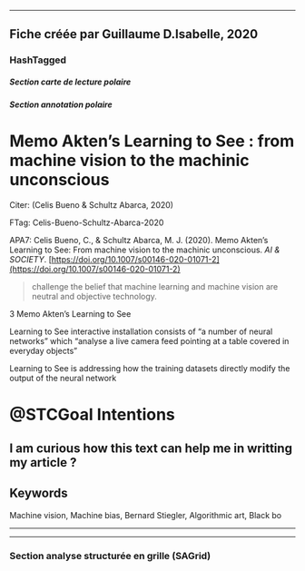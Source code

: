 
----
Fiche créée par Guillaume D.Isabelle, 2020 
---- 

### HashTagged 


##### Section carte de lecture polaire
##### Section annotation polaire
Memo Akten’s Learning to See : from machine vision to the machinic unconscious
==============================================================================



Citer: (Celis Bueno & Schultz Abarca, 2020)

FTag: Celis-Bueno-Schultz-Abarca-2020

APA7: Celis Bueno, C., & Schultz Abarca, M. J. (2020). Memo Akten’s Learning to See: From machine vision to the machinic unconscious. _AI & SOCIETY_. [https://doi.org/10.1007/s00146-020-01071-2](https://doi.org/10.1007/s00146-020-01071-2)



>challenge the belief that machine learning and machine vision are neutral and objective technology.



3 Memo Akten’s Learning to See



Learning to See interactive installation consists of “a number of neural networks” which “analyse a live camera feed pointing at a table covered in everyday objects”



Learning to See is addressing how the training datasets directly modify the output of the neural network



@STCGoal Intentions
===================

I am curious how this text can help me in writting my article ?
---------------------------------------------------------------



Keywords
--------

Machine vision, Machine bias, Bernard Stiegler, Algorithmic art, Black bo






----

----



### Section analyse structurée en grille (SAGrid)


